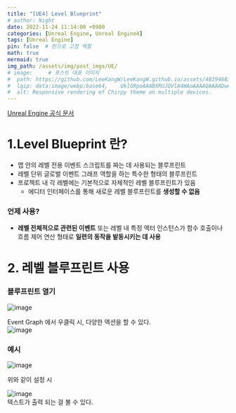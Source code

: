 ```yaml
---
title: "[UE4] Level Blueprint"
# author: Night
date: 2022-11-24 11:14:00 +0900
categories: [Unreal Engine, Unreal Engine4]
tags: [Unreal Engine]
pin: false  # 핀으로 고정 역할
math: true
mermaid: true
img_path: /assets/img/post_imgs/UE/
# image:     # 포스트 대표 이미지
#  path: https://github.com/LeeKangW/LeeKangW.github.io/assets/48194683/7e5b8251-2544-4eea-b702-ad59aa404e9e
#  lqip: data:image/webp;base64,    UklGRpoAAABXRUJQVlA4WAoAAAAQAAAADwAABwAAQUxQSDIAAAARL0AmbZurmr57yyIiqE8oiG0bejIYEQTgqiDA9vqnsUSI6H+oAERp2HZ65qP/VIAWAFZQOCBCAAAA8AEAnQEqEAAIAAVAfCWkAALp8sF8rgRgAP7o9FDvMCkMde9PK7euH5M1m6VWoDXf2FkP3BqV0ZYbO6NA/VFIAAAA
#  alt: Responsive rendering of Chirpy theme on multiple devices.
---
```


[Unreal Engine 공식 문서](https://docs.unrealengine.com/4.27/ko/ProgrammingAndScripting/Blueprints/UserGuide/Types/LevelBlueprint/)

# 1.Level Blueprint 란?
- 맵 안의 레벨 전용 이벤트 스크립트를 짜는 데 사용되는 블루프린트
- 레벨 단위 글로벌 이벤트 그래프 역할을 하는 특수한 형태의 블루프린트
- 프로젝트 내 각 레벨에는 기본적으로 자체적인 레벨 블루프린트가 있음
  - 에디터 인터페이스를 통해 새로운 레벨 블루프린트를 **생성할 수 없음**

### 언제 사용?
- **레벨 전체적으로 관련된 이벤트** 또는 레벨 내 특정 액터 인스턴스가 함수 호출이나 흐름 제어 연산 형태로 **일련의 동작을 발동시키는 데 사용**


# 2. 레벨 블루프린트 사용

### 블루프린트 열기
![image](https://user-images.githubusercontent.com/48194683/131091846-2cf54714-953e-4719-b506-bfdfdebdff7f.png)  

Event Graph 에서 우클릭 시, 다양한 액션을 할 수 있다.  
![image](https://user-images.githubusercontent.com/48194683/131094565-8b3bd7ea-8379-42b6-b92c-b7927315763d.png)  


### 예시
![image](https://user-images.githubusercontent.com/48194683/131094903-25205582-cb89-4559-812e-4344b1ff0c89.png)  

위와 같이 설정 시  

![image](https://user-images.githubusercontent.com/48194683/131095034-e3a2cd22-d8a8-4504-821c-825a05a187d8.png)  
텍스트가 출력 되는 걸 볼 수 있다.
